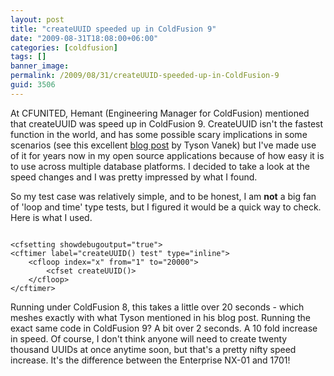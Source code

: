```yaml
---
layout: post
title: "createUUID speeded up in ColdFusion 9"
date: "2009-08-31T18:08:00+06:00"
categories: [coldfusion]
tags: []
banner_image: 
permalink: /2009/08/31/createUUID-speeded-up-in-ColdFusion-9
guid: 3506
---
```


At CFUNITED, Hemant (Engineering Manager for ColdFusion) mentioned that createUUID was speed up in ColdFusion 9. CreateUUID isn't the fastest function in the world, and has some possible scary implications in some scenarios (see this excellent <a href="http://www.webapper.com/blog/index.php/2009/05/05/createuuid_friendly_function_or_server_killer/">blog post</a> by Tyson Vanek) but I've made use of it for years now in my open source applications because of how easy it is to use across multiple database platforms. I decided to take a look at the speed changes and I was pretty impressed by what I found.
<!--more-->
So my test case was relatively simple, and to be honest, I am <b>not</b> a big fan of 'loop and time' type tests, but I figured it would be a quick way to check. Here is what I used.

<code>
&lt;cfsetting showdebugoutput="true"&gt;
&lt;cftimer label="createUUID() test" type="inline"&gt;
	&lt;cfloop index="x" from="1" to="20000"&gt;
		&lt;cfset createUUID()&gt;
	&lt;/cfloop&gt;
&lt;/cftimer&gt;
</code>

Running under ColdFusion 8, this takes a little over 20 seconds - which meshes exactly with what Tyson mentioned in his blog post. Running the exact same code in ColdFusion 9? A bit over 2 seconds. A 10 fold increase in speed. Of course, I don't think anyone will need to create twenty thousand UUIDs at once anytime soon, but that's a pretty nifty speed increase. It's the difference between the Enterprise NX-01 and 1701!